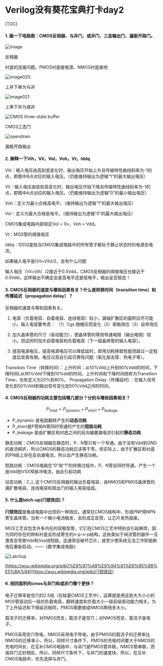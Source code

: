 # Verilog没有葵花宝典打卡day2 

[TOC]

#### 1. 画一下电路图：CMOS反相器、与非门、或非门、三态输出门、漏极开路门。

![image](https://wx4.sinaimg.cn/large/006C4SD7ly1g2cns92vv0j307k0a4glj.jpg)

反相器

衬底的连接问题。PMOS衬底接电源，NMOS衬底接地 

![image020](https://ws4.sinaimg.cn/large/006C4SD7ly1g2cf7xpssfj308a09t0sl.jpg)

上并下串为与非

![image021](https://ws4.sinaimg.cn/large/006C4SD7ly1g2cf7xtm0lj308e097q2s.jpg)

上串下并为或非

![CMOS three-state buffer](https://ws3.sinaimg.cn/large/006C4SD7ly1g2cfdlewcvj31yf1nq1kx.jpg)

CMOS三态门

![opendrain](https://wx4.sinaimg.cn/large/006C4SD7ly1g2co29anf5j32nd1rj1kx.jpg)

漏极开路输出



#### 2. 解释一下Vih，Vil，Vol，Voh，Vt，Iddq

Vih：输入电压由高到低变化时，输出电压开始上升且传输特性曲线斜率为-1的点，即图中B点对应的输入电压。（仍能维持输出为逻辑“1”的最大输出电压）

Vil：输入电压由低到高变化时，输出电压开始下降且传输特性曲线斜率为-1的点，即图中A点对应的输入电压。（仍能维持输出为逻辑“0”的最小输出电压）

Voh：定义为最小合格高电平。（维持输出为逻辑“1”的最大输出电压）

Vol：定义为最大合格低电平。（维持输出为逻辑“0”的最大输出电压）

CMOS集成电路内部规定Vol = 0v，Voh = Vdd。

Vt：MOS管的阈值电压

Iddq：IDDQ是指当CMOS集成电路中的所有管子都处于静止状态时的电源总电流。

如果输入电平是(Vil+Vih)/2，会有什么问题

输入电压（Vil+Vih）/2接近于0.5Vdd，CMOS反相器的阈值电压也接近于0.5Vdd，这样输出不确定会是高电平还是低电平，输出呈亚稳态！

#### 3. CMOS反相器的速度与哪些因素有关？什么是转换时间（transition time）和传播延迟（propagation delay）？

反相器的速度与哪些因素有关。
1. 电容（负载电容、自载电容、连线电容）较小，漏端扩散区的面积应尽可能小。输入电容要考虑： （1）Cgs 随栅压而变化（2）密勒效应（3）自举效应

2. 加大晶体管的尺寸（驱动能力），使晶体管的等效导通电阻（输出电阻）较小。但这同时加大自载电容和负载电容（下一级晶体管的输入电容）。

3. 提高电源电压，提高电源电压可以降低延时，即用功耗换取性能但超过一定程度后改善有限。电压过高会引起可靠性问题（氧化层击穿、热电子等）。

  Transition Time（转换时间）：上升时间：从10%Vdd上升到90%Vdd的时间，下降时间L从90%Vdd下降到10%dd的时间。上升时间和下降时间统称为Transition Time，也有定义为20%到80%。
  Propagation Delay（传播延时）：在输入信号变化到50%Vdd到输出信号变化到50%Vdd之间的时间。

#### 4. CMOS反相器的功耗主要包括哪几部分？分别与哪些因素相关？

$$
P_{Total} = P_{dynamic} + P_{short} + P_{leakage}
$$

- P_dynamic 是电路翻转产生的**动态功耗**
- P_short是P管和N管同时导通时产生的**短路功耗**
- P_leakage 是由扩散区和衬底之间的反向偏置漏电流引起的**静态功耗**

静态功耗：CMOS反相器在静态时，P、N管只有一个导通。由于没有Vdd到GND的直流桐庐，所以CMOS的静态功耗应该等于零。但实际上，由于扩散区和衬底的PN结上存在反向漏电流，所以会产生静态功耗。

短路功耗：CMOS电路在“0”和“1”的转换过程中，P、N管会同时导通，产生一个由Vdd到VSS窄脉冲电流，由此引起功耗

动态功耗：C_L 这个CMOS反相器的输出负载电容，由NMOS和PMOS晶体管的漏扩散电容、连线电容和扇出门的输入电容组成。



#### 5. 什么是latch-up(闩锁效应)？

**闩锁效应**是集成电路中出现的一种效应。通常拉CMOS结构中，形成PNP搭NPN寄生晶体管。当有一个微小电流触发，会形成正反馈，让芯片发热报废。

MOS工艺会包含许多内在的双极型管，它们在CMOS工艺中特别会引起麻烦，因为同时存在的阱和衬底会形成寄生的n-p-n-p结构，这些类似于闸流管的器件一旦激发会导致Vdd和Vss线短路，这通常会破坏芯片，或至少使系统无法工作职能断电后重新启动。——《数字集成电路》

![Latchup](https://wx1.sinaimg.cn/large/006C4SD7ly1g2cen2odiij30kl09fgm0.jpg)

[https://wuu.wikipedia.org/wiki/%E9%97%A9%E9%94%81%E6%95%88%E5%BA%94](https://wuu.wikipedia.org/wiki/闩锁效应)

#### 6. 相同面积的cmos与非门和或非门哪个更快？

电子迁移率是空穴的2.5倍（在硅基CMOS工艺中），运算就是用这些大大小小的MOS管驱动后一级的负载电容，翻转速度和负载大小一级前级驱动能力相关。为了上升延迟和下降延迟相同，PMOS需要做成NMOS两倍多大小。

载流子的迁移率，对PMOS而言，载流子是空穴；对NMOS而言，载流子是电子。

PMOS采用空穴导电，NMOS采用电子导电，由于PMOS的载流子的迁移率比NMOS的迁移率小，所以，同样尺寸条件下，PMOS的充电时间要大于NMOS的充电时间长，在互补CMOS电路中，与非门是PMOS管并联，NMOS管串联，而或非门正好相反，所以，同样尺寸条件下，与非门的速度快，所以，在互补CMOS电路中，优先选择与非门。

